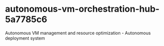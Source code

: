 # autonomous-vm-orchestration-hub-5a7785c6
Autonomous VM management and resource optimization - Autonomous deployment system
